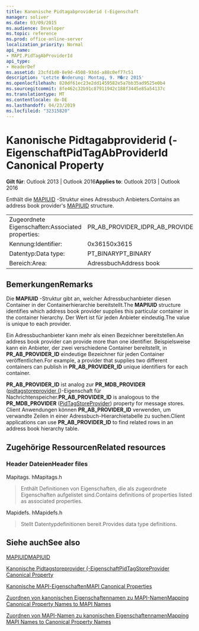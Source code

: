 ```yaml
---
title: Kanonische Pidtagabproviderid (-Eigenschaft
manager: soliver
ms.date: 03/09/2015
ms.audience: Developer
ms.topic: reference
ms.prod: office-online-server
localization_priority: Normal
api_name:
- MAPI.PidTagAbProviderId
api_type:
- HeaderDef
ms.assetid: 23cfd1d0-8e9d-4508-93dd-a88c0ef77c51
description: 'Letzte �nderung: Montag, 9. M�rz 2015'
ms.openlocfilehash: 820df61ec23e2dd1459582e5a7bb35ad9525e0b4
ms.sourcegitcommit: 8fe462c32b91c87911942c188f3445e85a54137c
ms.translationtype: MT
ms.contentlocale: de-DE
ms.lasthandoff: 04/23/2019
ms.locfileid: "32315820"
---
```

# <a name="pidtagabproviderid-canonical-property"></a><span data-ttu-id="ce864-103">Kanonische Pidtagabproviderid (-Eigenschaft</span><span class="sxs-lookup"><span data-stu-id="ce864-103">PidTagAbProviderId Canonical Property</span></span>

  
  
<span data-ttu-id="ce864-104">**Gilt für**: Outlook 2013 | Outlook 2016</span><span class="sxs-lookup"><span data-stu-id="ce864-104">**Applies to**: Outlook 2013 | Outlook 2016</span></span> 
  
<span data-ttu-id="ce864-105">Enthält die [MAPIUID](mapiuid.md) -Struktur eines Adressbuch Anbieters.</span><span class="sxs-lookup"><span data-stu-id="ce864-105">Contains an address book provider's [MAPIUID](mapiuid.md) structure.</span></span> 
  
|||
|:-----|:-----|
|<span data-ttu-id="ce864-106">Zugeordnete Eigenschaften:</span><span class="sxs-lookup"><span data-stu-id="ce864-106">Associated properties:</span></span>  <br/> |<span data-ttu-id="ce864-107">PR_AB_PROVIDER_ID</span><span class="sxs-lookup"><span data-stu-id="ce864-107">PR_AB_PROVIDER_ID</span></span>  <br/> |
|<span data-ttu-id="ce864-108">Kennung:</span><span class="sxs-lookup"><span data-stu-id="ce864-108">Identifier:</span></span>  <br/> |<span data-ttu-id="ce864-109">0x3615</span><span class="sxs-lookup"><span data-stu-id="ce864-109">0x3615</span></span>  <br/> |
|<span data-ttu-id="ce864-110">Datentyp:</span><span class="sxs-lookup"><span data-stu-id="ce864-110">Data type:</span></span>  <br/> |<span data-ttu-id="ce864-111">PT_BINARY</span><span class="sxs-lookup"><span data-stu-id="ce864-111">PT_BINARY</span></span>  <br/> |
|<span data-ttu-id="ce864-112">Bereich:</span><span class="sxs-lookup"><span data-stu-id="ce864-112">Area:</span></span>  <br/> |<span data-ttu-id="ce864-113">Adressbuch</span><span class="sxs-lookup"><span data-stu-id="ce864-113">Address book</span></span>  <br/> |
   
## <a name="remarks"></a><span data-ttu-id="ce864-114">Bemerkungen</span><span class="sxs-lookup"><span data-stu-id="ce864-114">Remarks</span></span>

<span data-ttu-id="ce864-115">Die **MAPIUID** -Struktur gibt an, welcher Adressbuchanbieter diesen Container in der Containerhierarchie bereitstellt.</span><span class="sxs-lookup"><span data-stu-id="ce864-115">The **MAPIUID** structure identifies which address book provider supplies this particular container in the container hierarchy.</span></span> <span data-ttu-id="ce864-116">Der Wert ist für jeden Anbieter eindeutig.</span><span class="sxs-lookup"><span data-stu-id="ce864-116">The value is unique to each provider.</span></span> 
  
<span data-ttu-id="ce864-117">Ein Adressbuchanbieter kann mehr als einen Bezeichner bereitstellen.</span><span class="sxs-lookup"><span data-stu-id="ce864-117">An address book provider can provide more than one identifier.</span></span> <span data-ttu-id="ce864-118">Beispielsweise kann ein Anbieter, der zwei verschiedene Container bereitstellt, in **PR_AB_PROVIDER_ID** eindeutige Bezeichner für jeden Container veröffentlichen.</span><span class="sxs-lookup"><span data-stu-id="ce864-118">For example, a provider that supplies two different containers can publish in **PR_AB_PROVIDER_ID** unique identifiers for each container.</span></span> 
  
 <span data-ttu-id="ce864-119">**PR_AB_PROVIDER_ID** ist analog zur **PR_MDB_PROVIDER** ([pidtagstoreprovider (](pidtagstoreprovider-canonical-property.md))-Eigenschaft für Nachrichtenspeicher.</span><span class="sxs-lookup"><span data-stu-id="ce864-119">**PR_AB_PROVIDER_ID** is analogous to the **PR_MDB_PROVIDER** ([PidTagStoreProvider](pidtagstoreprovider-canonical-property.md)) property for message stores.</span></span> <span data-ttu-id="ce864-120">Client Anwendungen können **PR_AB_PROVIDER_ID** verwenden, um verwandte Zeilen in einer Adressbuch-Hierarchietabelle zu suchen.</span><span class="sxs-lookup"><span data-stu-id="ce864-120">Client applications can use **PR_AB_PROVIDER_ID** to find related rows in an address book hierarchy table.</span></span> 
  
## <a name="related-resources"></a><span data-ttu-id="ce864-121">Zugehörige Ressourcen</span><span class="sxs-lookup"><span data-stu-id="ce864-121">Related resources</span></span>

### <a name="header-files"></a><span data-ttu-id="ce864-122">Header Dateien</span><span class="sxs-lookup"><span data-stu-id="ce864-122">Header files</span></span>

<span data-ttu-id="ce864-123">Mapitags. h</span><span class="sxs-lookup"><span data-stu-id="ce864-123">Mapitags.h</span></span>
  
> <span data-ttu-id="ce864-124">Enthält Definitionen von Eigenschaften, die als zugeordnete Eigenschaften aufgelistet sind.</span><span class="sxs-lookup"><span data-stu-id="ce864-124">Contains definitions of properties listed as associated properties.</span></span>
    
<span data-ttu-id="ce864-125">Mapidefs. h</span><span class="sxs-lookup"><span data-stu-id="ce864-125">Mapidefs.h</span></span>
  
> <span data-ttu-id="ce864-126">Stellt Datentypdefinitionen bereit.</span><span class="sxs-lookup"><span data-stu-id="ce864-126">Provides data type definitions.</span></span>
    
## <a name="see-also"></a><span data-ttu-id="ce864-127">Siehe auch</span><span class="sxs-lookup"><span data-stu-id="ce864-127">See also</span></span>



[<span data-ttu-id="ce864-128">MAPIUID</span><span class="sxs-lookup"><span data-stu-id="ce864-128">MAPIUID</span></span>](mapiuid.md)
  
[<span data-ttu-id="ce864-129">Kanonische Pidtagstoreprovider (-Eigenschaft</span><span class="sxs-lookup"><span data-stu-id="ce864-129">PidTagStoreProvider Canonical Property</span></span>](pidtagstoreprovider-canonical-property.md)


[<span data-ttu-id="ce864-130">Kanonische MAPI-Eigenschaften</span><span class="sxs-lookup"><span data-stu-id="ce864-130">MAPI Canonical Properties</span></span>](mapi-canonical-properties.md)
  
[<span data-ttu-id="ce864-131">Zuordnen von kanonischen Eigenschaftennamen zu MAPI-Namen</span><span class="sxs-lookup"><span data-stu-id="ce864-131">Mapping Canonical Property Names to MAPI Names</span></span>](mapping-canonical-property-names-to-mapi-names.md)
  
[<span data-ttu-id="ce864-132">Zuordnen von MAPI-Namen zu kanonischen Eigenschaftennamen</span><span class="sxs-lookup"><span data-stu-id="ce864-132">Mapping MAPI Names to Canonical Property Names</span></span>](mapping-mapi-names-to-canonical-property-names.md)


